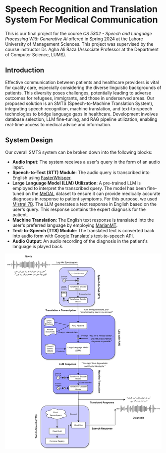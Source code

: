 # Speech Recognition and Translation System For Medical Communication

This is our final project for the course *CS 5302 - Speech and Language Processing With Generative AI* offered in Spring 2024 at the Lahore University of Management Sciences. This project was supervised by the course instructor Dr. Agha Ali Raza (Associate Professor at the Department of Computer Science, LUMS).

## Introduction

Effective communication between patients and healthcare providers is vital for quality care, especially considering the diverse linguistic backgrounds of patients. This diversity poses challenges, potentially leading to adverse outcomes for refugees, immigrants, and those in underserved areas. Our proposed solution is an SMTS (Speech-to-Machine Translation System), integrating speech recognition, machine translation, and text-to-speech technologies to bridge language gaps in healthcare. Development involves database selection, LLM fine-tuning, and RAG pipeline utilization, enabling real-time access to medical advice and information.

## System Design

Our overall SMTS system can be broken down into the following blocks:

- **Audio Input**: The system receives a user's query in the form of an audio input.
- **Speech-to-Text (STT) Module**: The audio query is transcribed into English using [FasterWhisper](https://github.com/SYSTRAN/faster-whisper).
- **Large Language Model (LLM) Utilization**: A pre-trained LLM is employed to interpret the transcribed query. The model has been fine-tuned on the [MeDAL](https://github.com/mcGill-NLP/medal) dataset to ensure it can provide medically accurate diagnoses in response to patient symptoms. For this purpose, we used [Mistral 7B](https://mistral.ai/news/announcing-mistral-7b/). The LLM generates a text response in English based on the user's query. This response contains the expert diagnosis for the patient.
- **Machine Translation**: The English text response is translated into the user's preferred language by employing [MarianMT](https://huggingface.co/docs/transformers/en/model_doc/marian).
- **Text-to-Speech (TTS) Module**: The translated text is converted back into audio form with [Google Translate's text-to-speech API](https://pypi.org/project/gTTS/).
- **Audio Output**: An audio recording of the diagnosis in the patient's language is played back.

![alt text](system_design_diagram.png)

